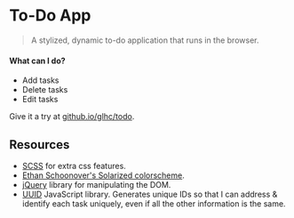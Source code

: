 # To-Do App

> A stylized, dynamic to-do application that runs in the browser.

#### What can I do?

- Add tasks
- Delete tasks
- Edit tasks
 
Give it a try at [github.io/glhc/todo](https://github.io/glhc/todo).

## Resources

- [SCSS](https://sass-lang.com) for extra css features.
- [Ethan Schoonover's Solarized colorscheme](https://ethanschoonover.com/solarized).
- [jQuery](https://jquery.com/) library for manipulating the DOM.
- [UUID](https://github.com/kelektiv/node-uuid) JavaScript library. Generates unique IDs so that I can address & identify each task uniquely, even if all the other information is the same.
